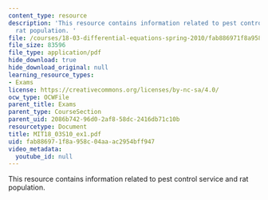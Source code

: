 ```yaml
---
content_type: resource
description: 'This resource contains information related to pest control service and
  rat population. '
file: /courses/18-03-differential-equations-spring-2010/fab886971f8a958c04aaac2954bff947_MIT18_03S10_ex1.pdf
file_size: 83596
file_type: application/pdf
hide_download: true
hide_download_original: null
learning_resource_types:
- Exams
license: https://creativecommons.org/licenses/by-nc-sa/4.0/
ocw_type: OCWFile
parent_title: Exams
parent_type: CourseSection
parent_uid: 2086b742-96d0-2af8-58dc-2416db71c10b
resourcetype: Document
title: MIT18_03S10_ex1.pdf
uid: fab88697-1f8a-958c-04aa-ac2954bff947
video_metadata:
  youtube_id: null
---
```

This resource contains information related to pest control service and rat population. 